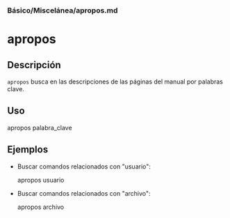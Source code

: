 ### **Básico/Miscelánea/apropos.md**

# apropos

## Descripción

`apropos` busca en las descripciones de las páginas del manual por palabras clave.

## Uso

apropos palabra_clave

## Ejemplos

- Buscar comandos relacionados con "usuario":

  apropos usuario

- Buscar comandos relacionados con "archivo":

  apropos archivo
